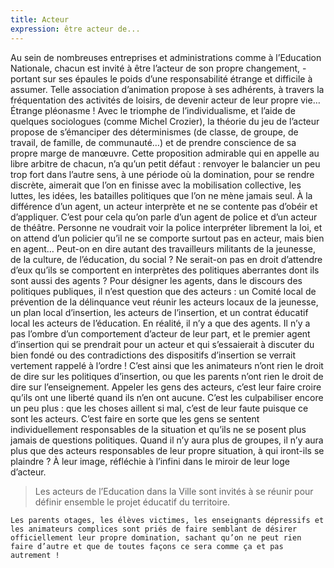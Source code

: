 ```yaml
---
title: Acteur
expression: être acteur de...
---
```


Au sein de nombreuses entreprises et  administrations comme à l’Education Nationale, chacun est invité à être l’acteur de son propre changement, - portant sur ses épaules le poids d’une responsabilité étrange et difficile à assumer. Telle association d’animation propose à ses adhérents, à travers la fréquentation des activités de loisirs, de devenir  acteur de leur propre vie… Étrange pléonasme !
Avec le triomphe de l’individualisme, et l’aide de quelques sociologues (comme Michel Crozier), la théorie du jeu de l’acteur propose de s’émanciper des déterminismes (de classe, de groupe, de travail, de famille, de communauté…) et de prendre conscience de sa propre marge de manœuvre. Cette proposition admirable qui en appelle au libre arbitre de chacun, n’a qu’un petit défaut : renvoyer le balancier un peu trop fort dans l’autre sens, à une période où la domination, pour se rendre discrète, aimerait que l’on en finisse avec la mobilisation collective, les luttes, les idées, les batailles politiques que l’on ne mène jamais seul.
À la différence d’un agent, un acteur interprète et ne se contente pas d’obéir et d’appliquer. C’est pour cela qu’on parle d’un agent de police et d’un acteur de théâtre. Personne ne voudrait voir la police interpréter librement la loi, et on attend d’un policier qu’il ne se comporte surtout pas en acteur, mais bien en agent… Peut-on en dire autant des travailleurs militants de la jeunesse, de la culture, de l’éducation, du social ? Ne serait-on pas en droit d’attendre d’eux qu’ils se comportent en interprètes des politiques aberrantes dont ils sont aussi des agents ?
Pour désigner les agents, dans le discours des politiques publiques, il n’est question que des acteurs : un Comité local de prévention de la délinquance veut réunir les acteurs locaux de la jeunesse, un plan local d’insertion, les acteurs de l’insertion, et un contrat éducatif local les acteurs de l’éducation. En réalité, il n’y a que des agents. Il n’y a pas l’ombre d’un comportement d’acteur de leur part, et le premier agent d’insertion qui se prendrait pour un acteur et qui s’essaierait à discuter du bien fondé ou des contradictions des dispositifs d’insertion se verrait vertement rappelé à l’ordre ! C’est ainsi que les animateurs n’ont rien le droit de dire sur les politiques d’insertion, ou que les parents n’ont rien le droit de dire sur l’enseignement.
Appeler les gens des acteurs, c’est leur faire croire qu’ils ont une liberté quand ils n’en ont aucune. C’est les culpabiliser encore un peu plus : que les choses aillent si mal, c’est de leur faute puisque ce sont les acteurs. C’est faire en sorte que les gens se sentent individuellement responsables de la situation et qu’ils ne se posent plus jamais de questions politiques.
Quand il n’y aura plus de groupes, il n’y aura plus que des acteurs responsables de leur propre situation, à qui iront-ils se plaindre ? À  leur image, réfléchie à l’infini dans le miroir de leur loge d’acteur.

> Les acteurs de l’Education dans la Ville sont invités à se réunir pour définir ensemble le projet éducatif du territoire.

`Les parents otages, les élèves victimes, les enseignants dépressifs et les animateurs complices sont priés de faire semblant de désirer officiellement leur propre domination, sachant qu’on ne peut rien faire d’autre et que de toutes façons ce sera comme ça et pas autrement !`
